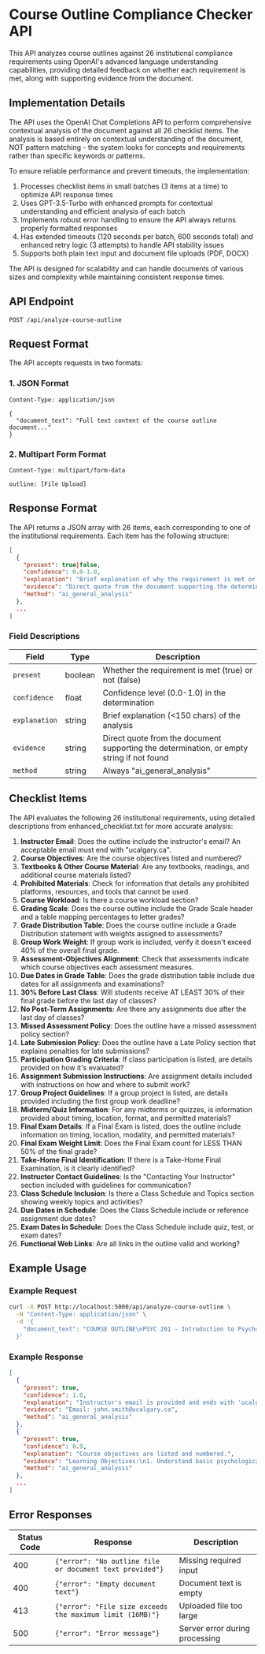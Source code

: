 # Course Outline Compliance Checker API

This API analyzes course outlines against 26 institutional compliance requirements using OpenAI's advanced language understanding capabilities, providing detailed feedback on whether each requirement is met, along with supporting evidence from the document.

## Implementation Details

The API uses the OpenAI Chat Completions API to perform comprehensive contextual analysis of the document against all 26 checklist items. The analysis is based entirely on contextual understanding of the document, NOT pattern matching - the system looks for concepts and requirements rather than specific keywords or patterns. 

To ensure reliable performance and prevent timeouts, the implementation:

1. Processes checklist items in small batches (3 items at a time) to optimize API response times
2. Uses GPT-3.5-Turbo with enhanced prompts for contextual understanding and efficient analysis of each batch
3. Implements robust error handling to ensure the API always returns properly formatted responses
4. Has extended timeouts (120 seconds per batch, 600 seconds total) and enhanced retry logic (3 attempts) to handle API stability issues
5. Supports both plain text input and document file uploads (PDF, DOCX)

The API is designed for scalability and can handle documents of various sizes and complexity while maintaining consistent response times.

## API Endpoint

```
POST /api/analyze-course-outline
```

## Request Format

The API accepts requests in two formats:

### 1. JSON Format

```
Content-Type: application/json

{
  "document_text": "Full text content of the course outline document..."
}
```

### 2. Multipart Form Format

```
Content-Type: multipart/form-data

outline: [File Upload]
```

## Response Format

The API returns a JSON array with 26 items, each corresponding to one of the institutional requirements. Each item has the following structure:

```json
[
  {
    "present": true|false,
    "confidence": 0.0-1.0,
    "explanation": "Brief explanation of why the requirement is met or not",
    "evidence": "Direct quote from the document supporting the determination",
    "method": "ai_general_analysis"
  },
  ...
]
```

### Field Descriptions

| Field | Type | Description |
|-------|------|-------------|
| `present` | boolean | Whether the requirement is met (true) or not (false) |
| `confidence` | float | Confidence level (0.0-1.0) in the determination |
| `explanation` | string | Brief explanation (<150 chars) of the analysis |
| `evidence` | string | Direct quote from the document supporting the determination, or empty string if not found |
| `method` | string | Always "ai_general_analysis" |

## Checklist Items

The API evaluates the following 26 institutional requirements, using detailed descriptions from enhanced_checklist.txt for more accurate analysis:

1. **Instructor Email**: Does the outline include the instructor's email? An acceptable email must end with "ucalgary.ca".
2. **Course Objectives**: Are the course objectives listed and numbered?
3. **Textbooks & Other Course Material**: Are any textbooks, readings, and additional course materials listed?
4. **Prohibited Materials**: Check for information that details any prohibited platforms, resources, and tools that cannot be used.
5. **Course Workload**: Is there a course workload section?
6. **Grading Scale**: Does the course outline include the Grade Scale header and a table mapping percentages to letter grades?
7. **Grade Distribution Table**: Does the course outline include a Grade Distribution statement with weights assigned to assessments?
8. **Group Work Weight**: If group work is included, verify it doesn't exceed 40% of the overall final grade.
9. **Assessment-Objectives Alignment**: Check that assessments indicate which course objectives each assessment measures.
10. **Due Dates in Grade Table**: Does the grade distribution table include due dates for all assignments and examinations?
11. **30% Before Last Class**: Will students receive AT LEAST 30% of their final grade before the last day of classes?
12. **No Post-Term Assignments**: Are there any assignments due after the last day of classes?
13. **Missed Assessment Policy**: Does the outline have a missed assessment policy section?
14. **Late Submission Policy**: Does the outline have a Late Policy section that explains penalties for late submissions?
15. **Participation Grading Criteria**: If class participation is listed, are details provided on how it's evaluated?
16. **Assignment Submission Instructions**: Are assignment details included with instructions on how and where to submit work?
17. **Group Project Guidelines**: If a group project is listed, are details provided including the first group work deadline?
18. **Midterm/Quiz Information**: For any midterms or quizzes, is information provided about timing, location, format, and permitted materials?
19. **Final Exam Details**: If a Final Exam is listed, does the outline include information on timing, location, modality, and permitted materials?
20. **Final Exam Weight Limit**: Does the Final Exam count for LESS THAN 50% of the final grade?
21. **Take-Home Final Identification**: If there is a Take-Home Final Examination, is it clearly identified?
22. **Instructor Contact Guidelines**: Is the "Contacting Your Instructor" section included with guidelines for communication?
23. **Class Schedule Inclusion**: Is there a Class Schedule and Topics section showing weekly topics and activities?
24. **Due Dates in Schedule**: Does the Class Schedule include or reference assignment due dates?
25. **Exam Dates in Schedule**: Does the Class Schedule include quiz, test, or exam dates?
26. **Functional Web Links**: Are all links in the outline valid and working?

## Example Usage

### Example Request

```bash
curl -X POST http://localhost:5000/api/analyze-course-outline \
  -H "Content-Type: application/json" \
  -d '{
    "document_text": "COURSE OUTLINE\nPSYC 201 - Introduction to Psychology\n\nInstructor: Dr. John Smith\nEmail: john.smith@ucalgary.ca\n..."
  }'
```

### Example Response

```json
[
  {
    "present": true,
    "confidence": 1.0,
    "explanation": "Instructor's email is provided and ends with 'ucalgary.ca'.",
    "evidence": "Email: john.smith@ucalgary.ca",
    "method": "ai_general_analysis"
  },
  {
    "present": true,
    "confidence": 0.9,
    "explanation": "Course objectives are listed and numbered.",
    "evidence": "Learning Objectives:\n1. Understand basic psychological theories and concepts\n2. Apply critical thinking to psychological research",
    "method": "ai_general_analysis"
  },
  ...
]
```

## Error Responses

| Status Code | Response | Description |
|-------------|----------|-------------|
| 400 | `{"error": "No outline file or document text provided"}` | Missing required input |
| 400 | `{"error": "Empty document text"}` | Document text is empty |
| 413 | `{"error": "File size exceeds the maximum limit (16MB)"}` | Uploaded file too large |
| 500 | `{"error": "Error message"}` | Server error during processing |
